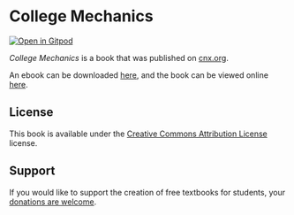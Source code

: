 # College Mechanics

[![Open in Gitpod](https://gitpod.io/button/open-in-gitpod.svg)](https://gitpod.io/from-referrer/)

_College Mechanics_ is a book that was published on [cnx.org](https://cnx.org/).

An ebook can be downloaded [here](https://github.com/cnx-user-books/cnxbook-college-mechanics/releases/latest), and the book can be viewed online [here](https://github.com/cnx-user-books/cnxbook-college-mechanics/releases/latest).

## License
This book is available under the [Creative Commons Attribution License](./LICENSE) license.

## Support
If you would like to support the creation of free textbooks for students, your [donations are welcome](https://riceconnect.rice.edu/donation/support-openstax-banner).
